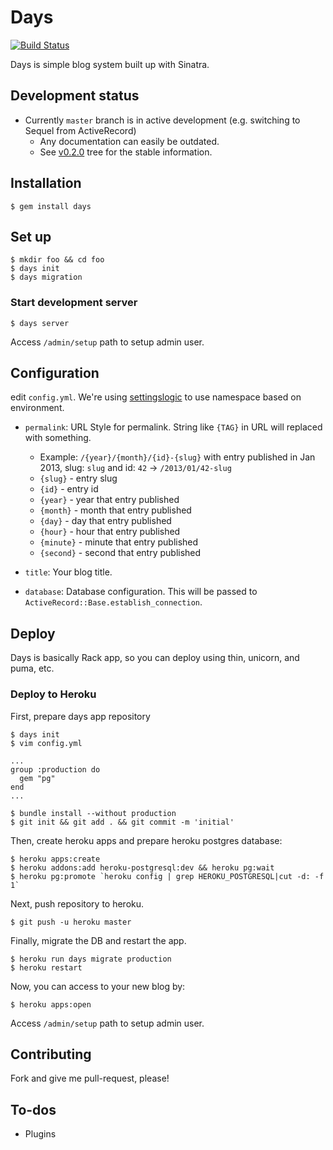 # Days

[![Build Status](https://travis-ci.org/sorah/days.png?branch=master)](https://travis-ci.org/sorah/days)

Days is simple blog system built up with Sinatra.

## Development status

- Currently `master` branch is in active development (e.g. switching to Sequel from ActiveRecord)
  - Any documentation can easily be outdated.
  - See [v0.2.0](https://github.com/sorah/days/tree/v0.2.0) tree for the stable information.

## Installation

    $ gem install days

## Set up

    $ mkdir foo && cd foo
    $ days init
    $ days migration

### Start development server

    $ days server

Access `/admin/setup` path to setup admin user.

## Configuration

edit `config.yml`. We're using [settingslogic](https://github.com/binarylogic/settingslogic) to use namespace based on environment.

* `permalink`: URL Style for permalink. String like `{TAG}` in URL will replaced with something.

  * Example: `/{year}/{month}/{id}-{slug}` with entry published in Jan 2013, slug: `slug` and id: `42` → `/2013/01/42-slug`
  * `{slug}` - entry slug
  * `{id}` - entry id
  * `{year}` - year that entry published
  * `{month}` - month that entry published
  * `{day}` - day that entry published
  * `{hour}` - hour that entry published
  * `{minute}` - minute that entry published
  * `{second}` - second that entry published

* `title`: Your blog title.
* `database`: Database configuration. This will be passed to `ActiveRecord::Base.establish_connection`.

## Deploy

Days is basically Rack app, so you can deploy using thin, unicorn, and puma, etc.

### Deploy to Heroku

First, prepare days app repository

    $ days init
    $ vim config.yml

    ...
    group :production do
      gem "pg"
    end
    ...

    $ bundle install --without production
    $ git init && git add . && git commit -m 'initial'

Then, create heroku apps and prepare heroku postgres database:

    $ heroku apps:create
    $ heroku addons:add heroku-postgresql:dev && heroku pg:wait
    $ heroku pg:promote `heroku config | grep HEROKU_POSTGRESQL|cut -d: -f 1`

Next, push repository to heroku.

    $ git push -u heroku master

Finally, migrate the DB and restart the app.

    $ heroku run days migrate production
    $ heroku restart

Now, you can access to your new blog by:

    $ heroku apps:open

Access `/admin/setup` path to setup admin user.

## Contributing

Fork and give me pull-request, please!

## To-dos

* Plugins
